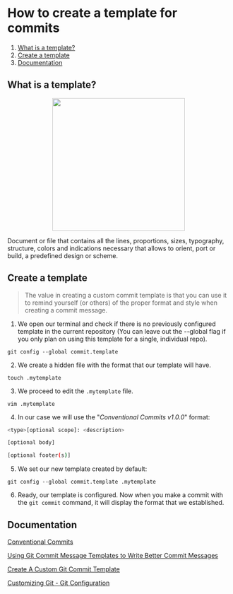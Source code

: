 # How to create a template for commits

1. [What is a template?](#topic01)
2. [Create a template](#topic02)
3. [Documentation](#topic03)

## What is a template? <a name="topic01"></a>

<p align="center">
<img src="https://user-images.githubusercontent.com/88261724/139181767-c83f1985-4a4b-4c94-8981-51e9f0a11def.png" width="300px">
</p>

Document or file that contains all the lines, proportions, sizes, typography, structure, colors and indications necessary that allows to orient, port or build, a predefined design or scheme.

## Create a template <a name="topic02"></a>

> The value in creating a custom commit template is that you can use it to remind yourself (or others) of the proper format and style when creating a commit message.

1. We open our terminal and check if there is no previously configured template in the current repository (You can leave out the --global flag if you only plan on using this template for a single, individual repo).

```
git config --global commit.template
```

2. We create a hidden file with the format that our template will have.

```
touch .mytemplate
```

3. We proceed to edit the `.mytemplate` file.

```
vim .mytemplate
```

4. In our case we will use the "_Conventional Commits v1.0.0_" format:

```bash
<type>[optional scope]: <description>

[optional body]

[optional footer(s)]
```

5. We set our new template created by default:

```
git config --global commit.template .mytemplate
```

6. Ready, our template is configured. Now when you make a commit with the `git commit` command, it will display the format that we established.

## Documentation <a name="topic03"></a>

[Conventional Commits](https://www.conventionalcommits.org/en/v1.0.0/)

[Using Git Commit Message Templates to Write Better Commit Messages](https://gist.github.com/lisawolderiksen/a7b99d94c92c6671181611be1641c733)

[Create A Custom Git Commit Template](https://alex-wasik.medium.com/create-a-custom-git-commit-template-84468232a459)

[Customizing Git - Git Configuration](https://git-scm.com/book/en/v2/Customizing-Git-Git-Configuration)

